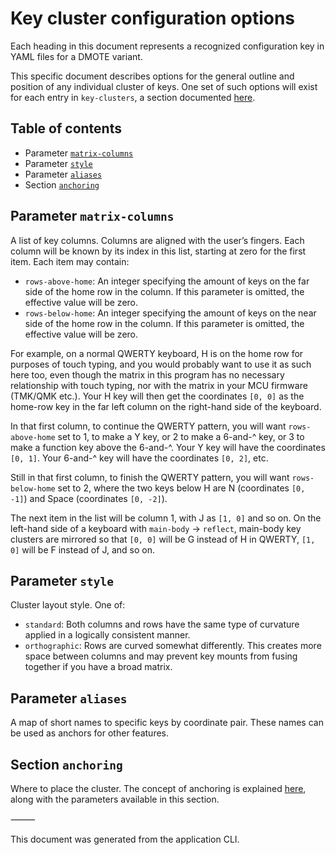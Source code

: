 <!--This document was generated and is intended for rendering to HTML on GitHub. Edit the source files, not this file.-->

# Key cluster configuration options

Each heading in this document represents a recognized configuration key in YAML files for a DMOTE variant.

This specific document describes options for the general outline and position of any individual cluster of keys. One set of such options will exist for each entry in `key-clusters`, a section documented [here](options-main.md).

## Table of contents
- Parameter <a href="#user-content-matrix-columns">`matrix-columns`</a>
- Parameter <a href="#user-content-style">`style`</a>
- Parameter <a href="#user-content-aliases">`aliases`</a>
- Section <a href="#user-content-anchoring">`anchoring`</a>

## Parameter <a id="matrix-columns">`matrix-columns`</a>

A list of key columns. Columns are aligned with the user’s fingers. Each column will be known by its index in this list, starting at zero for the first item. Each item may contain:

- `rows-above-home`: An integer specifying the amount of keys on the far side of the home row in the column. If this parameter is omitted, the effective value will be zero.
- `rows-below-home`: An integer specifying the amount of keys on the near side of the home row in the column. If this parameter is omitted, the effective value will be zero.

For example, on a normal QWERTY keyboard, H is on the home row for purposes of touch typing, and you would probably want to use it as such here too, even though the matrix in this program has no necessary relationship with touch typing, nor with the matrix in your MCU firmware (TMK/QMK etc.). Your H key will then get the coordinates `[0, 0]` as the home-row key in the far left column on the right-hand side of the keyboard.

In that first column, to continue the QWERTY pattern, you will want `rows-above-home` set to 1, to make a Y key, or 2 to make a 6-and-^ key, or 3 to make a function key above the 6-and-^. Your Y key will have the coordinates `[0, 1]`. Your 6-and-^ key will have the coordinates `[0, 2]`, etc.

Still in that first column, to finish the QWERTY pattern, you will want `rows-below-home` set to 2, where the two keys below H are N (coordinates `[0, -1]`) and Space (coordinates `[0, -2]`).

The next item in the list will be column 1, with J as `[1, 0]` and so on. On the left-hand side of a keyboard with `main-body` → `reflect`, main-body key clusters are mirrored so that `[0, 0]` will be G instead of H in QWERTY, `[1, 0]` will be F instead of J, and so on.

## Parameter <a id="style">`style`</a>

Cluster layout style. One of:

- `standard`: Both columns and rows have the same type of curvature applied in a logically consistent manner.
- `orthographic`: Rows are curved somewhat differently. This creates more space between columns and may prevent key mounts from fusing together if you have a broad matrix.

## Parameter <a id="aliases">`aliases`</a>

A map of short names to specific keys by coordinate pair. These names can be used as anchors for other features.

## Section <a id="anchoring">`anchoring`</a>

Where to place the cluster. The concept of anchoring is explained [here](options-anchoring.md), along with the parameters available in this section.

⸻

This document was generated from the application CLI.
